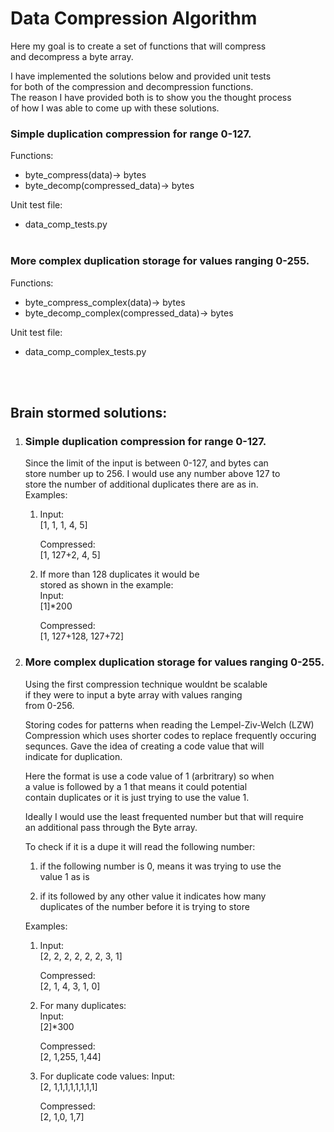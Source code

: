 # Data Compression Algorithm

Here my goal is to create a set of functions that will compress<br/>
and decompress a byte array.

I have implemented the solutions below and provided unit tests <br/>
for both of the compression and decompression functions. <br/>
The reason I have provided both is to show you the thought process<br/>
of how I was able to come up with these solutions.


### Simple duplication compression for range 0-127.
Functions:
   - byte_compress(data)-> bytes
   - byte_decomp(compressed_data)-> bytes <br/>

Unit test file:
   - data_comp_tests.py
<br/><br/>

### More complex duplication storage for values ranging 0-255.<br/>
Functions:
   - byte_compress_complex(data)-> bytes
   - byte_decomp_complex(compressed_data)-> bytes<br/>

Unit test file:
   - data_comp_complex_tests.py

<br/><br/>

## Brain stormed solutions:
1. ### Simple duplication compression for range 0-127.<br/>
   Since the limit of the input is between 0-127, and bytes can <br/>
   store number up to 256. I would use any number above 127 to <br/>
   store the number of additional duplicates there are as in. <br/>
   Examples:<br/>
      1. Input:<br/>
            [1, 1, 1, 4, 5] 
         
         Compressed:<br/> 
            [1, 127+2, 4, 5]

      2. If more than 128 duplicates it would be <br/>
         stored as shown in the example:<br/>
         Input: <br/>
            [1]*200

         Compressed:<br/>
            [1, 127+128, 127+72]

2. ### More complex duplication storage for values ranging 0-255.<br/>
   Using the first compression technique wouldnt be scalable <br/>
   if they were to input a byte array with values ranging <br/>
   from 0-256. <br/>

   Storing codes for patterns when reading the Lempel-Ziv-Welch (LZW) <br/>
   Compression which uses shorter codes to replace frequently occuring <br/>
   sequnces. Gave the idea of creating a code value that will <br/>
   indicate for duplication.<br/>

   Here the format is use a code value of 1 (arbritrary) so when <br/>
   a value is followed by a 1 that means it could potential<br/>
   contain duplicates or it is just trying to use the value 1.<br/>

   Ideally I would use the least frequented number but that will require<br/>
   an additional pass through the Byte array.<br/>

   To check if it is a dupe it will read the following number:
      1. if the following number is 0, means it was trying to use the <br/>
            value 1 as is

      2. if its followed by any other value it indicates how many <br/>
            duplicates of the number before it is trying to store
   
   Examples:<br/>

      1. Input:<br/>
            [2, 2, 2, 2, 2, 2, 3, 1]
      
         Compressed:<br/>
            [2, 1, 4, 3, 1, 0]
      
      2. For many duplicates:<br/>
         Input:<br/>
            [2]*300

         Compressed:<br/>
            [2, 1,255, 1,44]
      
      3. For duplicate code values:
         Input:<br/>
            [2, 1,1,1,1,1,1,1,1]
      
         Compressed:<br/>
            [2, 1,0, 1,7]

   